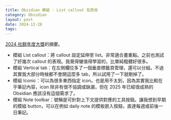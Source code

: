 ```yaml
---
title: Obsidian 模組 - List callout 及其他
category: Obsidian
layout: post
date: 2024-12-28
tags:
---
```


[2024 社群年度大獎](https://obsidian.md/blog/2024-goty-winners/)的摘要。


- 模組 List callout：將 callout 設定延伸至 list。非常適合畫重點。之前也測試了好幾次 callout 的表現。我覺得蠻值得學習的，比單純粗體好很多。
- 模組 Vertical tab：在左側欄位多了一個垂直標籤頁管理，還可以分組。不過其實我大部分時候都不會開這麼多 tab，所以試用了一下就刪掉了。
- 模組 Iconic：可以為很多東西指定 icon。也是用不太到，因為其實我比較在乎筆記內容，icon 除非有很不協調或缺漏，但在 2025 年已經很成熟的 Obsidian 應該沒有這個需求了。
- 模組 Note toolbar：號稱是可針對上下文提供對應的工具按鈕。讓我想到早期的模組 button，可以在例如 daily note 的模板嵌入按鈕，直達每週或前後一日筆記。